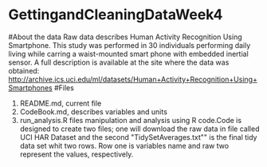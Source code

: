 # GettingandCleaningDataWeek4
#About the data 
Raw data describes Human Activity Recognition Using Smartphone. This study was performed in 30 individuals performing daily living while carring a waist-mounted smart phone with embedded inertial sensor. A full description is available at the site where the data was obtained: http://archive.ics.uci.edu/ml/datasets/Human+Activity+Recognition+Using+Smartphones 
#Files 
1. README.md, current file 
2. CodeBook.md, describes variables and units 
3. run_analysis.R files manipulation and analysis using R code.Code is designed to create two files; one will download the raw data in file called UCI HAR Dataset and the second "TidySetAverages.txt"" is the final tidy data set whit two rows. Row one is variables name and raw two represent the values, respectively. 